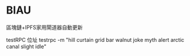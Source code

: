 # BIAU
區塊鏈+IPFS家用閘道器自動更新

testRPC 位址
testrpc -m "hill curtain grid bar walnut joke myth alert arctic canal slight idle"
